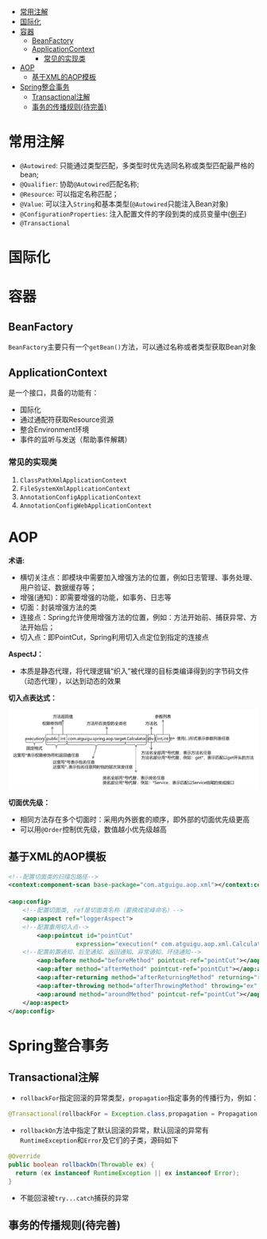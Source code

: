 - [常用注解](#常用注解)
- [国际化](#国际化)
- [容器](#容器)
  - [BeanFactory](#beanfactory)
  - [ApplicationContext](#applicationcontext)
    - [常见的实现类](#常见的实现类)
- [AOP](#aop)
  - [基于XML的AOP模板](#基于xml的aop模板)
- [Spring整合事务](#spring整合事务)
  - [Transactional注解](#transactional注解)
  - [事务的传播规则(待完善)](#事务的传播规则待完善)

# 常用注解

- `@Autowired`: 只能通过类型匹配，多类型时优先选同名称或类型匹配最严格的bean;
- `@Qualifier`: 协助`@Autowired`匹配名称;
- `@Resource`: 可以指定名称匹配；
- `@Value`: 可以注入`String`和基本类型(`@Autowired`只能注入Bean对象)
- `@ConfigurationProperties`: 注入配置文件的字段到类的成员变量中([例子](https://bolder-macaroon-7fa.notion.site/ConfigurationProperties-436344970628419ea6440319ccd5a5dc))
- `@Transactional`

# 国际化

# 容器

## BeanFactory

`BeanFactory`主要只有一个`getBean()`方法，可以通过名称或者类型获取Bean对象

## ApplicationContext

是一个接口，具备的功能有：

- 国际化
- 通过通配符获取Resource资源
- 整合Environment环境
- 事件的监听与发送（帮助事件解耦）

### 常见的实现类

1. `ClassPathXmlApplicationContext`
2. `FileSystemXmlApplicationContext`
3. `AnnotationConfigApplicationContext`
4. `AnnotationConfigWebApplicationContext`

# AOP

**术语:**

- 横切关注点：即模块中需要加入增强方法的位置，例如日志管理、事务处理、用户验证、数据缓存等；
- 增强(通知)：即需要增强的功能，如事务、日志等
- 切面：封装增强方法的类
- 连接点：Spring允许使用增强方法的位置，例如：方法开始前、捕获异常、方法开始后；
- 切入点：即PointCut，Spring利用切入点定位到指定的连接点

**AspectJ：**

- 本质是静态代理，将代理逻辑“织入”被代理的目标类编译得到的字节码文件（动态代理），以达到动态的效果

**切入点表达式：**

![AOPexpression](https://raw.githubusercontent.com/PercivalYang/imgsSaving/main/imgs/AOPexpression.png)

**切面优先级：**

- 相同方法存在多个切面时：采用内外嵌套的顺序，即外部的切面优先级更高
- 可以用`@Order`控制优先级，数值越小优先级越高

## 基于XML的AOP模板

```xml
<!--配置切面类的扫描包路径-->
<context:component-scan base-package="com.atguigu.aop.xml"></context:component-scan>

<aop:config>
    <!--配置切面类, ref是切面类名称（要换成驼峰命名）-->
    <aop:aspect ref="loggerAspect"> 
    <!--配置重用切入点-->
        <aop:pointcut id="pointCut" 
                   expression="execution(* com.atguigu.aop.xml.CalculatorImpl.*(..))"/>
    <!--配置前置通知、后至通知、返回通知、异常通知、环绕通知-->
        <aop:before method="beforeMethod" pointcut-ref="pointCut"></aop:before>
        <aop:after method="afterMethod" pointcut-ref="pointCut"></aop:after>
        <aop:after-returning method="afterReturningMethod" returning="result" pointcut-ref="pointCut"></aop:after-returning>
        <aop:after-throwing method="afterThrowingMethod" throwing="ex" pointcut-ref="pointCut"></aop:after-throwing>
        <aop:around method="aroundMethod" pointcut-ref="pointCut"></aop:around>
    </aop:aspect>
</aop:config>
```

# Spring整合事务

## Transactional注解

- `rollbackFor`指定回滚的异常类型，`propagation`指定事务的传播行为，例如：

```java
@Transactional(rollbackFor = Exception.class,propagation = Propagation.REQUIRED)
```

- `rollbackOn`方法中指定了默认回滚的异常，默认回滚的异常有`RuntimeException`和`Error`及它们的子类，源码如下

```java
@Override
public boolean rollbackOn(Throwable ex) {
  return (ex instanceof RuntimeException || ex instanceof Error);
}
```

- 不能回滚被`try...catch`捕获的异常

## 事务的传播规则(待完善)

